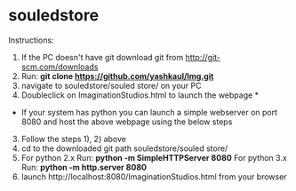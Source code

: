 # souledstore


Instructions:

1) If the PC doesn't have git download git from http://git-scm.com/downloads
2) Run: **git clone https://github.com/yashkaul/Img.git**
3) navigate to souledstore/souled store/ on your PC
4) Doubleclick on ImaginationStudios.html to launch the webpage *

* If your system has python you can launch a simple webserver on port 8080 and host the above webpage using the below steps

3) Follow the steps 1), 2) above
4) cd to the downloaded git path souledstore/souled store/ 
5) For python 2.x Run: **python -m SimpleHTTPServer 8080**        For python 3.x Run: **python -m http.server 8080**
6) launch http://localhost:8080/ImaginationStudios.html from your browser




